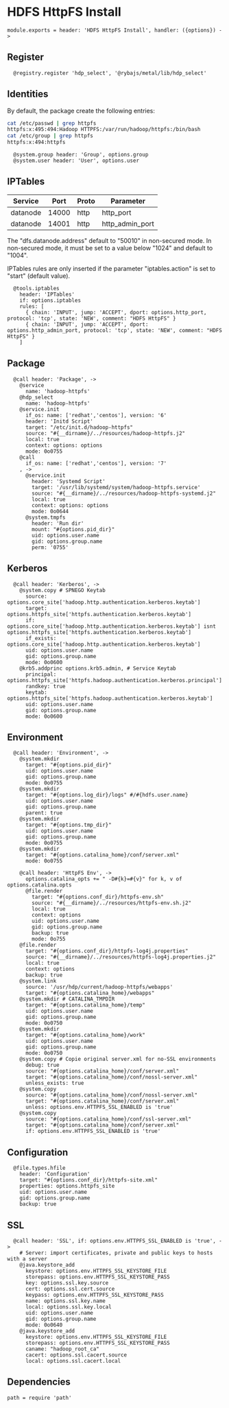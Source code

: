 
# HDFS HttpFS Install

    module.exports = header: 'HDFS HttpFS Install', handler: ({options}) ->

## Register

      @registry.register 'hdp_select', '@rybajs/metal/lib/hdp_select'

## Identities

By default, the package create the following entries:

```bash
cat /etc/passwd | grep httpfs
httpfs:x:495:494:Hadoop HTTPFS:/var/run/hadoop/httpfs:/bin/bash
cat /etc/group | grep httpfs
httpfs:x:494:httpfs
```

      @system.group header: 'Group', options.group
      @system.user header: 'User', options.user

## IPTables

| Service   | Port   | Proto  | Parameter       |
|-----------|--------|--------|-----------------|
| datanode  | 14000  | http   | http_port       |
| datanode  | 14001  | http   | http_admin_port |

The "dfs.datanode.address" default to "50010" in non-secured mode. In non-secured
mode, it must be set to a value below "1024" and default to "1004".

IPTables rules are only inserted if the parameter "iptables.action" is set to
"start" (default value).

      @tools.iptables
        header: 'IPTables'
        if: options.iptables
        rules: [
          { chain: 'INPUT', jump: 'ACCEPT', dport: options.http_port, protocol: 'tcp', state: 'NEW', comment: "HDFS HttpFS" }
          { chain: 'INPUT', jump: 'ACCEPT', dport: options.http_admin_port, protocol: 'tcp', state: 'NEW', comment: "HDFS HttpFS" }
        ]

## Package

      @call header: 'Package', ->
        @service
          name: 'hadoop-httpfs'
        @hdp_select
          name: 'hadoop-httpfs'
        @service.init
          if_os: name: ['redhat','centos'], version: '6'
          header: 'Initd Script'
          target: "/etc/init.d/hadoop-httpfs"
          source: "#{__dirname}/../resources/hadoop-httpfs.j2"
          local: true
          context: options: options
          mode: 0o0755
        @call
          if_os: name: ['redhat','centos'], version: '7'
        , ->
          @service.init
            header: 'Systemd Script'
            target: '/usr/lib/systemd/system/hadoop-httpfs.service'
            source: "#{__dirname}/../resources/hadoop-httpfs-systemd.j2"
            local: true
            context: options: options
            mode: 0o0644
          @system.tmpfs
            header: 'Run dir'
            mount: "#{options.pid_dir}"
            uid: options.user.name
            gid: options.group.name
            perm: '0755'

## Kerberos

      @call header: 'Kerberos', ->
        @system.copy # SPNEGO Keytab
          source: options.core_site['hadoop.http.authentication.kerberos.keytab']
          target: options.httpfs_site['httpfs.authentication.kerberos.keytab']
          if: options.core_site['hadoop.http.authentication.kerberos.keytab'] isnt options.httpfs_site['httpfs.authentication.kerberos.keytab']
          if_exists: options.core_site['hadoop.http.authentication.kerberos.keytab']
          uid: options.user.name
          gid: options.group.name
          mode: 0o0600
        @krb5.addprinc options.krb5.admin, # Service Keytab
          principal: options.httpfs_site['httpfs.hadoop.authentication.kerberos.principal']
          randkey: true
          keytab: options.httpfs_site['httpfs.hadoop.authentication.kerberos.keytab']
          uid: options.user.name
          gid: options.group.name
          mode: 0o0600

## Environment

      @call header: 'Environment', ->
        @system.mkdir
          target: "#{options.pid_dir}"
          uid: options.user.name
          gid: options.group.name
          mode: 0o0755
        @system.mkdir
          target: "#{options.log_dir}/logs" #/#{hdfs.user.name}
          uid: options.user.name
          gid: options.group.name
          parent: true
        @system.mkdir
          target: "#{options.tmp_dir}"
          uid: options.user.name
          gid: options.group.name
          mode: 0o0755
        @system.mkdir
          target: "#{options.catalina_home}/conf/server.xml"
          mode: 0o0755

        @call header: 'HttpFS Env', ->
          options.catalina_opts += " -D#{k}=#{v}" for k, v of options.catalina.opts
          @file.render
            target: "#{options.conf_dir}/httpfs-env.sh"
            source: "#{__dirname}/../resources/httpfs-env.sh.j2"
            local: true
            context: options
            uid: options.user.name
            gid: options.group.name
            backup: true
            mode: 0o755
        @file.render
          target: "#{options.conf_dir}/httpfs-log4j.properties"
          source: "#{__dirname}/../resources/httpfs-log4j.properties.j2"
          local: true
          context: options
          backup: true
        @system.link
          source: '/usr/hdp/current/hadoop-httpfs/webapps'
          target: "#{options.catalina_home}/webapps"
        @system.mkdir # CATALINA_TMPDIR
          target: "#{options.catalina_home}/temp"
          uid: options.user.name
          gid: options.group.name
          mode: 0o0750
        @system.mkdir
          target: "#{options.catalina_home}/work"
          uid: options.user.name
          gid: options.group.name
          mode: 0o0750
        @system.copy # Copie original server.xml for no-SSL environments
          debug: true
          source: "#{options.catalina_home}/conf/server.xml"
          target: "#{options.catalina_home}/conf/nossl-server.xml"
          unless_exists: true
        @system.copy
          source: "#{options.catalina_home}/conf/nossl-server.xml"
          target: "#{options.catalina_home}/conf/server.xml"
          unless: options.env.HTTPFS_SSL_ENABLED is 'true'
        @system.copy
          source: "#{options.catalina_home}/conf/ssl-server.xml"
          target: "#{options.catalina_home}/conf/server.xml"
          if: options.env.HTTPFS_SSL_ENABLED is 'true'

## Configuration

      @file.types.hfile
        header: 'Configuration'
        target: "#{options.conf_dir}/httpfs-site.xml"
        properties: options.httpfs_site
        uid: options.user.name
        gid: options.group.name
        backup: true

## SSL

      @call header: 'SSL', if: options.env.HTTPFS_SSL_ENABLED is 'true', ->
        # Server: import certificates, private and public keys to hosts with a server
        @java.keystore_add
          keystore: options.env.HTTPFS_SSL_KEYSTORE_FILE
          storepass: options.env.HTTPFS_SSL_KEYSTORE_PASS
          key: options.ssl.key.source
          cert: options.ssl.cert.source
          keypass: options.env.HTTPFS_SSL_KEYSTORE_PASS
          name: options.ssl.key.name
          local: options.ssl.key.local
          uid: options.user.name
          gid: options.group.name
          mode: 0o0640
        @java.keystore_add
          keystore: options.env.HTTPFS_SSL_KEYSTORE_FILE
          storepass: options.env.HTTPFS_SSL_KEYSTORE_PASS
          caname: "hadoop_root_ca"
          cacert: options.ssl.cacert.source
          local: options.ssl.cacert.local

## Dependencies

    path = require 'path'
